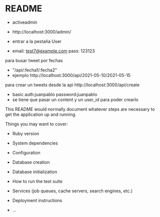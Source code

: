 # README

- activeadmin
- http://localhost:3000/admin/

- entrar a la pestaña User

- email: test7@example.com pass: 123123

para busar tweet por fechas

- "/api/:fecha1/:fecha2"
- ejemplo http://localhost:3000/api/2021-05-10/2021-05-15

para crear un tweets desde la api http://localhost:3000/api/create

- basic auth:juanpablo password:juanpablo
- se tiene que pasar un content y un user_id para poder crearlo

This README would normally document whatever steps are necessary to get the
application up and running.

Things you may want to cover:

- Ruby version

- System dependencies

- Configuration

- Database creation

- Database initialization

- How to run the test suite

- Services (job queues, cache servers, search engines, etc.)

- Deployment instructions

- ...
